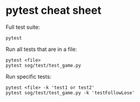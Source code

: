 # pytest cheat sheet

Full test suite:
```
pytest
```

Run all tests that are in a file:
```
pytest <file>
pytest sog/test/test_game.py
```

Run specific tests:
```
pytest <file> -k 'test1 or test2'
pytest sog/test/test_game.py -k 'testFollowLose'
```
